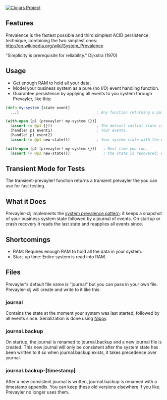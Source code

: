 [![Clojars Project](http://clojars.org/prevayler-clj/latest-version.svg)](http://clojars.org/prevayler-clj)

## Features

Prevalence is the fastest possible and third simplest ACID persistence technique, combining the two simplest ones: http://en.wikipedia.org/wiki/System_Prevalence

"Simplicity is prerequisite for reliability." Dijkstra (1970)

## Usage

- Get enough RAM to hold all your data.
- Model your business system as a pure (no I/O) event handling function.
- Guarantee persistence by applying all events to you system through Prevayler, like this:

```clojure
(defn my-system [state event]            
  ...)                                   ; Any function returning a pair [new-state event-result].

(with-open [p1 (prevayler! my-system {})]
  (assert (= @p1 {}))                    ; The default initial state is an empty map.
  (handle! p1 event1)                    ; Your events.
  (handle! p1 event2)
  (assert (= @p1 new-state)))            ; Your system state with the events applied.

(with-open [p2 (prevayler! my-system {})]   ; Next time you run,
  (assert (= @p2 new-state)))               ; the state is recovered, even if there was a system crash.
```

## Transient Mode for Tests
The transient-prevayler! function returns a transient prevayler the you can use for fast testing.

## What it Does

Prevayler-clj implements the [system prevalence pattern](http://en.wikipedia.org/wiki/System_Prevalence): it keeps a snapshot of your business system state followed by a journal of events. On startup or crash recovery it reads the last state and reapplies all events since.

## Shortcomings

- RAM: Requires enough RAM to hold all the data in your system.
- Start-up time: Entire system is read into RAM.


## Files

Prevayler's default file name is "journal" but you can pass in your own file. Prevayler-clj will create and write to it like this:

### journal
Contains the state at the moment your system was last started, followed by all events since. Serialization is done using [Nippy](https://github.com/ptaoussanis/nippy).

### journal.backup
On startup, the journal is renamed to journal.backup and a new journal file is created.
This new journal will only be consistent after the system state has been written to it so when journal.backup exists, it takes precedence over journal.

### journal.backup-[timestamp]
After a new consistent journal is written, journal.backup is renamed with a timestamp appendix. You can keep these old versions elsewhere if you like. Prevayler no longer uses them.
